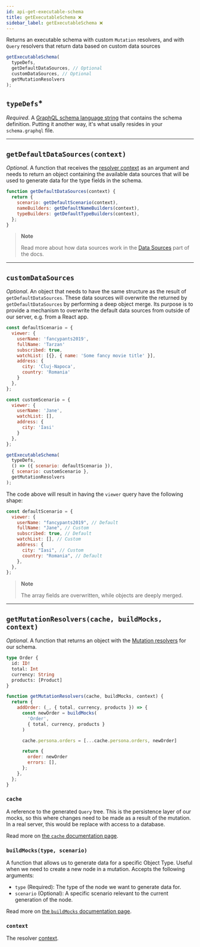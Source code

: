 ```yaml
---
id: api-get-executable-schema
title: getExecutableSchema ❌
sidebar_label: getExecutableSchema ❌
---
```


Returns an executable schema with custom `Mutation` resolvers, and with `Query` resolvers that return data based on custom data sources

```javascript
getExecutableSchema(
  typeDefs,
  getDefaultDataSources, // Optional
  customDataSources, // Optional
  getMutationResolvers
);
```

## `typeDefs`\*

_Required_. A [GraphQL schema language string](/graphql-kimera/docs/glossary#schema-definition-language) that contains the schema definition. Putting it another way, it's what usally resides in your `schema.graphql` file.

---

## `getDefaultDataSources(context)`

_Optional_. A function that receives the [resolver context](/graphql-kimera/docs/glossary#resolver) as an argument and needs to return an object containing the available data sources that will be used to generate data for the type fields in the schema.

```javascript
function getDefaultDataSources(context) {
  return {
    scenario: getDefaultScenario(context),
    nameBuilders: getDefaultNameBuilders(context),
    typeBuilders: getDefaultTypeBuilders(context),
  };
}
```

> **Note**
>
> Read more about how data sources work in the [Data Sources](/graphql-kimera/docs/data-sources) part of the docs.

---

## `customDataSources`

_Optional_. An object that needs to have the same structure as the result of `getDefaultDataSources`. These data sources will overwrite the returned by `getDefaultDataSources` by performing a deep object merge. Its purpose is to provide a mechanism to overwrite the default data sources from outside of our server, e.g. from a React app.

```javascript
const defaultScenario = {
  viewer: {
    userName: 'fancypants2019',
    fullName: 'Tarzan'
    subscribed: true,
    watchList: [{}, { name: 'Some fancy movie title' }],
    address: {
      city: 'Cluj-Napoca',
      country: 'Romania'
    }
  },
};

const customScenario = {
  viewer: {
    userName: 'Jane',
    watchList: [],
    address: {
      city: 'Iasi'
    }
  },
};

getExecutableSchema(
  typeDefs,
  () => ({ scenario: defaultScenario }),
  { scenario: customScenario },
  getMutationResolvers
);
```

The code above will result in having the `viewer` query have the following shape:

```javascript
const defaultScenario = {
  viewer: {
    userName: "fancypants2019", // Default
    fullName: "Jane", // Custom
    subscribed: true, // Default
    watchList: [], // Custom
    address: {
      city: "Iasi", // Custom
      country: "Romania", // Default
    },
  },
};
```

> **Note**
>
> The array fields are overwritten, while objects are deeply merged.

---

## `getMutationResolvers(cache, buildMocks, context)`

_Optional_. A function that returns an object with the [Mutation resolvers](https://www.apollographql.com/docs/tutorial/resolvers.html#mutation) for our schema.

```graphql
type Order {
  id: ID!
  total: Int
  currency: String
  products: [Product]
}
```

```javascript
function getMutationResolvers(cache, buildMocks, context) {
  return {
    addOrder: (_, { total, currency, products }) => {
      const newOrder = buildMocks(
        'Order',
        { total, currency, products }
      )

      cache.persona.orders = [...cache.persona.orders, newOrder]

      return {
        order: newOrder
        errors: [],
      };
    },
  };
}
```

### `cache`

A reference to the generated `Query` tree. This is the persistence layer of our mocks, so this where changes need to be made as a result of the mutation. In a real server, this would be replace with access to a database.

Read more on [the `cache` documentation page](/graphql-kimera/docs/api-cache).

### `buildMocks(type, scenario)`

A function that allows us to generate data for a specific Object Type. Useful when we need to create a new node in a mutation. Accepts the following arguments:

- `type` (Required): The type of the node we want to generate data for.
- `scenario` (Optional): A specific scenario relevant to the current generation of the node.

Read more on [the `buildMocks` documentation page](/graphql-kimera/docs/build-mocks).

### `context`

The resolver [context](/graphql-kimera/docs/glossary#context).
